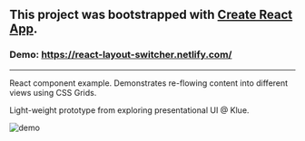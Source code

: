 This project was bootstrapped with [Create React App](https://github.com/facebookincubator/create-react-app).
---
### Demo: https://react-layout-switcher.netlify.com/
---

React component example. Demonstrates re-flowing content into different views using CSS Grids.

Light-weight prototype from exploring presentational UI @ Klue.

![demo](https://github.com/jessekorzan/layout-switcher-react/blob/master/public/react-layout-switcher.001.gif "gif")
